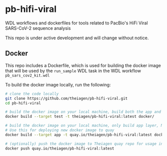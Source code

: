 # pb-hifi-viral

WDL workflows and dockerfiles for tools related to PacBio's HiFi Viral SARS-CoV-2 sequence analysis

This repo is under active development and will change without notice.

## Docker

This repo includes a Dockerfile, which is used for building the docker image that will be used by the `run_sample` WDL task in the WDL workflow `pb_sars_cov2_kit.wdl`

To build the docker image locally, run the following:

```bash
# clone the code locally
git clone https://github.com/theiagen/pb-hifi-viral.git
cd pb-hifi-viral

# build the docker image on your local machine, build both the app and test layer
docker build --target test -t theiagen/pb-hifi-viral:latest docker/

# build the docker image on your local machine, only build app layer, NOT test layer
# Use this for deploying new docker image to quay
docker build --target app -t quay.io/theiagen/pb-hifi-viral:latest docker/

# (optionally) push the docker image to Theiagen quay repo for usage in Terra
docker push quay.io/theiagen/pb-hifi-viral:latest
```
